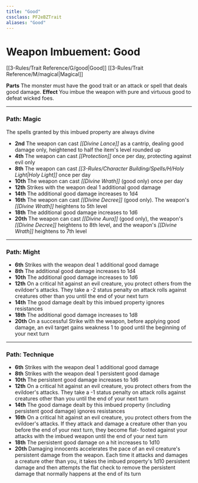 ```yaml
---
title: "Good"
cssclass: PF2eBZTrait
aliases: "Good"
---
```


# Weapon Imbuement: Good
[[3-Rules/Trait Reference/G/good|Good]] [[3-Rules/Trait Reference/M/magical|Magical]]

**Parts** The monster must have the good trait or an attack or spell that deals good damage.
**Effect** You imbue the weapon with pure and virtuous good to defeat wicked foes.

* * *

### Path: Magic  
The spells granted by this imbued property are always divine

*   **2nd** The weapon can cast _[[Divine Lance]]_ as a cantrip, dealing good damage only, heightened to half the item's level rounded up
*   **4th** The weapon can cast _[[Protection]]_ once per day, protecting against evil only
*   **8th** The weapon can cast _[[3-Rules/Character Building/Spells/H/Holy Light|Holy Light]]_ once per day
*   **10th** The weapon can cast _[[Divine Wrath]]_ (good only) once per day
*   **12th** Strikes with the weapon deal 1 additional good damage
*   **14th** The additional good damage increases to 1d4
*   **16th** The weapon can cast _[[Divine Decree]]_ (good only). The weapon's _[[Divine Wrath]]_ heightens to 5th level
*   **18th** The additional good damage increases to 1d6
*   **20th** The weapon can cast _[[Divine Aura]]_ (good only), the weapon's _[[Divine Decree]]_ heightens to 8th level, and the weapon's _[[Divine Wrath]]_ heightens to 7th level

* * *

### Path: Might
*   **6th** Strikes with the weapon deal 1 additional good damage
*   **8th** The additional good damage increases to 1d4
*   **10th** The additional good damage increases to 1d6
*   **12th** On a critical hit against an evil creature, you protect others from the evildoer's attacks. They take a -2 status penalty on attack rolls against creatures other than you until the end of your next turn
*   **14th** The good damage dealt by this imbued property ignores resistances
*   **18th** The additional good damage increases to 1d8
*   **20th** On a successful Strike with the weapon, before applying good damage, an evil target gains weakness 1 to good until the beginning of your next turn

* * *

### Path: Technique
*   **6th** Strikes with the weapon deal 1 additional good damage
*   **8th** Strikes with the weapon deal 1 persistent good damage
*   **10th** The persistent good damage increases to 1d6
*   **12th** On a critical hit against an evil creature, you protect others from the evildoer's attacks. They take a -1 status penalty on attack rolls against creatures other than you until the end of your next turn
*   **14th** The good damage dealt by this imbued property (including persistent good damage) ignores resistances
*   **16th** On a critical hit against an evil creature, you protect others from the evildoer's attacks. If they attack and damage a creature other than you before the end of your next turn, they become flat- footed against your attacks with the imbued weapon until the end of your next turn
*   **18th** The persistent good damage on a hit increases to 1d10
*   **20th** Damaging innocents accelerates the pace of an evil creature's persistent damage from the weapon. Each time it attacks and damages a creature other than you, it takes the imbued property's 1d10 persistent damage and then attempts the flat check to remove the persistent damage that normally happens at the end of its turn